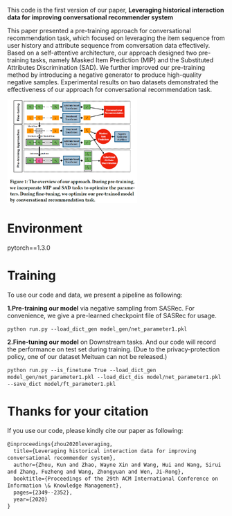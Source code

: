 This code is the first version of our paper, **Leveraging historical interaction data for improving conversational recommender system**

This paper presented a pre-training approach for conversational recommendation task, which focused on leveraging the item sequence from user history and attribute sequence from conversation data effectively. Based on a self-attentive architecture, our approach designed two pre-training tasks, namely Masked Item Prediction (MIP) and the Substituted Attributes Discrimination (SAD). We further improved our pre-training method by introducing a negative generator to produce high-quality negative samples. Experimental results on two datasets demonstrated the effectiveness of our approach for conversational recommendation task.

<img src="figure.png" width=300 height=240 />


# Environment
pytorch==1.3.0

# Training
To use our code and data, we present a pipeline as following:

**1.Pre-training our model** via negative sampling from SASRec. For convenience, we give a pre-learned checkpoint file of SASRec for usage.
```
python run.py --load_dict_gen model_gen/net_parameter1.pkl 
```

**2.Fine-tuning our model** on Downstream tasks. And our code will record the performance on test set during training. (Due to the privacy-protection policy, one of our dataset Meituan can not be released.)
```
python run.py --is_finetune True --load_dict_gen model_gen/net_parameter1.pkl --load_dict_dis model/net_parameter1.pkl --save_dict model/ft_parameter1.pkl
```

# Thanks for your citation
If you use our code, please kindly cite our paper as following:
```
@inproceedings{zhou2020leveraging,
  title={Leveraging historical interaction data for improving conversational recommender system},
  author={Zhou, Kun and Zhao, Wayne Xin and Wang, Hui and Wang, Sirui and Zhang, Fuzheng and Wang, Zhongyuan and Wen, Ji-Rong},
  booktitle={Proceedings of the 29th ACM International Conference on Information \& Knowledge Management},
  pages={2349--2352},
  year={2020}
}
```
